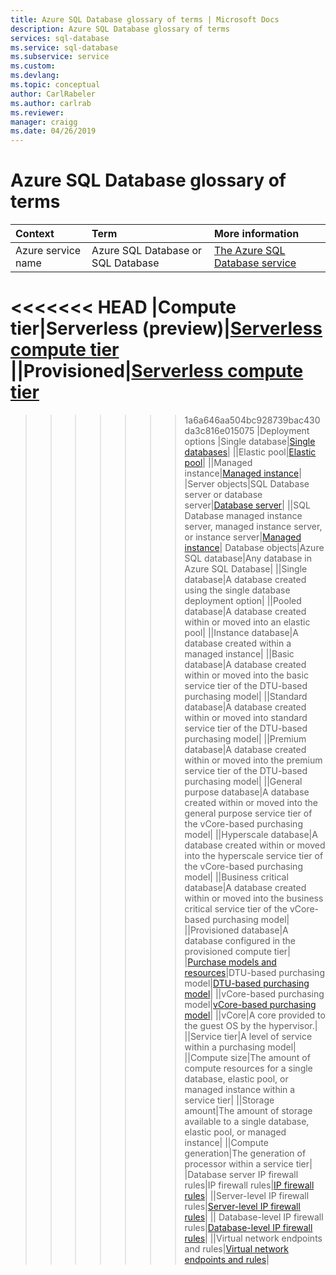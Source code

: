 ```yaml
---
title: Azure SQL Database glossary of terms | Microsoft Docs
description: Azure SQL Database glossary of terms
services: sql-database
ms.service: sql-database
ms.subservice: service
ms.custom: 
ms.devlang: 
ms.topic: conceptual
author: CarlRabeler
ms.author: carlrab
ms.reviewer: 
manager: craigg
ms.date: 04/26/2019
---
```

# Azure SQL Database glossary of terms

|Context|Term|More information|
|:---|:---|:---|
|Azure service name|Azure SQL Database or SQL Database|[The Azure SQL Database service](sql-database-technical-overview.md)|
<<<<<<< HEAD
|Compute tier|Serverless (preview)|[Serverless compute tier](sql-database-serverless.md)
||Provisioned|[Serverless compute tier](sql-database-serverless.md)
=======
>>>>>>> 1a6a646aa504bc928739bac430da3c816e015075
|Deployment options |Single database|[Single databases](sql-database-single-database.md)|
||Elastic pool|[Elastic pool](sql-database-elastic-pool.md)|
||Managed instance|[Managed instance](sql-database-managed-instance.md)|
|Server objects|SQL Database server or database server|[Database server](sql-database-servers.md)|
||SQL Database managed instance server, managed instance server, or instance server|[Managed instance](sql-database-managed-instance.md)|
Database objects|Azure SQL database|Any database in Azure SQL Database|
||Single database|A database created using the single database deployment option|
||Pooled database|A database created within or moved into an elastic pool|
||Instance database|A database created within a managed instance|
||Basic database|A database created within or moved into the basic service tier of the DTU-based purchasing model|
||Standard database|A database created within or moved into standard service tier of the DTU-based purchasing model|
||Premium database|A database created within or moved into the premium service tier of the DTU-based purchasing model|
||General purpose database|A database created within or moved into the general purpose service tier of the vCore-based purchasing model|
||Hyperscale database|A database created within or moved into the hyperscale service tier of the vCore-based purchasing model|
||Business critical database|A database created within or moved into the business critical service tier of the vCore-based purchasing model|
||Provisioned database|A database configured in the provisioned compute tier|
|[Purchase models and resources](sql-database-purchase-models.md)|DTU-based purchasing model|[DTU-based purchasing model](sql-database-service-tiers-dtu.md)|
||vCore-based purchasing model|[vCore-based purchasing model](sql-database-service-tiers-vcore.md)|
||vCore|A core provided to the guest OS by the hypervisor.|
||Service tier|A level of service within a purchasing model|
||Compute size|The amount of compute resources for a single database, elastic pool, or managed instance within a service tier|
||Storage amount|The amount of storage available to a single database, elastic pool, or managed instance|
||Compute generation|The generation of processor within a service tier|
|Database server IP firewall rules|IP firewall rules|[IP firewall rules](sql-database-firewall-configure.md)|
||Server-level IP firewall rules|[Server-level IP firewall rules](sql-database-firewall-configure.md#overview)|
|| Database-level IP firewall rules|[Database-level IP firewall rules](sql-database-firewall-configure.md#overview)|
||Virtual network endpoints and rules|[Virtual network endpoints and rules](sql-database-vnet-service-endpoint-rule-overview.md)|
